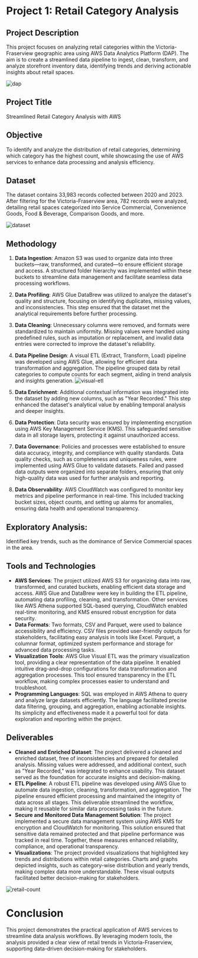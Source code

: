 # Project 1: Retail Category Analysis 
## Project Description
This project focuses on analyzing retail categories within the Victoria-Fraserview geographic area using AWS Data Analytics Platform (DAP). The aim is to create a streamlined data pipeline to ingest, clean, transform, and analyze storefront inventory data, identifying trends and deriving actionable insights about retail spaces.

![dap](https://github.com/user-attachments/assets/85907c80-35aa-45e0-b8de-db8de5dd59aa)

## Project Title
Streamlined Retail Category Analysis with AWS

## Objective
To identify and analyze the distribution of retail categories, determining which category has the highest count, while showcasing the use of AWS services to enhance data processing and analysis efficiency.

## Dataset
The dataset contains 33,983 records collected between 2020 and 2023. After filtering for the Victoria-Fraserview area, 782 records were analyzed, detailing retail spaces categorized into Service Commercial, Convenience Goods, Food & Beverage, Comparison Goods, and more.

![dataset](https://github.com/user-attachments/assets/d2574895-b383-469e-866a-d254bc994c64)

## Methodology
1. **Data Ingestion**:
Amazon S3 was used to organize data into three buckets—raw, transformed, and curated—to ensure efficient storage and access. A structured folder hierarchy was implemented within these buckets to streamline data management and facilitate seamless data processing workflows.
2. **Data Profiling**:
AWS Glue DataBrew was utilized to analyze the dataset's quality and structure, focusing on identifying duplicates, missing values, and inconsistencies. This step ensured that the dataset met the analytical requirements before further processing.
3. **Data Cleaning**:
Unnecessary columns were removed, and formats were standardized to maintain uniformity. Missing values were handled using predefined rules, such as imputation or replacement, and invalid data entries were corrected to improve the dataset's reliability.
4. **Data Pipeline Design**:
A visual ETL (Extract, Transform, Load) pipeline was developed using AWS Glue, allowing for efficient data transformation and aggregation. The pipeline grouped data by retail categories to compute counts for each segment, aiding in trend analysis and insights generation.
![visual-etl](https://github.com/user-attachments/assets/81ec5ea8-57ff-45d1-945c-25ed462a7471)
  
5. **Data Enrichment**:
Additional contextual information was integrated into the dataset by adding new columns, such as "Year Recorded." This step enhanced the dataset's analytical value by enabling temporal analysis and deeper insights.
6. **Data Protection**:
Data security was ensured by implementing encryption using AWS Key Management Service (KMS). This safeguarded sensitive data in all storage layers, protecting it against unauthorized access.
7. **Data Governance**:
Policies and processes were established to ensure data accuracy, integrity, and compliance with quality standards. Data quality checks, such as completeness and uniqueness rules, were implemented using AWS Glue to validate datasets. Failed and passed data outputs were organized into separate folders, ensuring that only high-quality data was used for further analysis and reporting.
8. **Data Observability**:
AWS CloudWatch was configured to monitor key metrics and pipeline performance in real-time. This included tracking bucket sizes, object counts, and setting up alarms for anomalies, ensuring data health and operational transparency.
## Exploratory Analysis:
Identified key trends, such as the dominance of Service Commercial spaces in the area.
## Tools and Technologies
- **AWS Services**:
The project utilized AWS S3 for organizing data into raw, transformed, and curated buckets, enabling efficient data storage and access. AWS Glue and DataBrew were key in building the ETL pipeline, automating data profiling, cleaning, and transformation. Other services like AWS Athena supported SQL-based querying, CloudWatch enabled real-time monitoring, and KMS ensured robust encryption for data security.
- **Data Formats**:
Two formats, CSV and Parquet, were used to balance accessibility and efficiency. CSV files provided user-friendly outputs for stakeholders, facilitating easy analysis in tools like Excel. Parquet, a columnar format, optimized system performance and storage for advanced data processing tasks.
- **Visualization Tools**:
AWS Glue Visual ETL was the primary visualization tool, providing a clear representation of the data pipeline. It enabled intuitive drag-and-drop configurations for data transformation and aggregation processes. This tool ensured transparency in the ETL workflow, making complex processes easier to understand and troubleshoot.
- **Programming Languages**:
SQL was employed in AWS Athena to query and analyze large datasets efficiently. The language facilitated precise data filtering, grouping, and aggregation, enabling actionable insights. Its simplicity and effectiveness made it a powerful tool for data exploration and reporting within the project.
## Deliverables
- **Cleaned and Enriched Dataset**:
The project delivered a cleaned and enriched dataset, free of inconsistencies and prepared for detailed analysis. Missing values were addressed, and additional context, such as "Year Recorded," was integrated to enhance usability. This dataset served as the foundation for accurate insights and decision-making.
- **ETL Pipeline**:
A robust ETL pipeline was developed using AWS Glue to automate data ingestion, cleaning, transformation, and aggregation. The pipeline ensured efficient processing and maintained the integrity of data across all stages. This deliverable streamlined the workflow, making it reusable for similar data processing tasks in the future.
- **Secure and Monitored Data Management Solution**:
The project implemented a secure data management system using AWS KMS for encryption and CloudWatch for monitoring. This solution ensured that sensitive data remained protected and that pipeline performance was tracked in real time. Together, these measures enhanced reliability, compliance, and operational transparency.
- **Visualizations**:
The project provided visualizations that highlighted key trends and distributions within retail categories. Charts and graphs depicted insights, such as category-wise distribution and yearly trends, making complex data more understandable. These visual outputs facilitated better decision-making for stakeholders.

![retail-count](https://github.com/user-attachments/assets/07be60b6-f07b-4e96-8b19-ff77d9deed79)
# Conclusion
This project demonstrates the practical application of AWS services to streamline data analysis workflows. By leveraging modern tools, the analysis provided a clear view of retail trends in Victoria-Fraserview, supporting data-driven decision-making for stakeholders.


